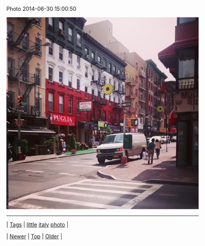 <!--
title: Photo 2014-06-30 15
date: 2020-06-28T15:27:00.339Z
tags: little, italy, photo
-->


Photo 2014-06-30 15:00:50

![](90356617784-0.jpg)

<!--BOTTOM-POST-NAVIGATION-->
---

| [Tags](tags.md) | [little](tag-little.md) [italy](tag-italy.md) [photo](tag-photo.md) |

| [Newer](90354270789.md) | [Top](index.md) | [Older](90356676110.md) |